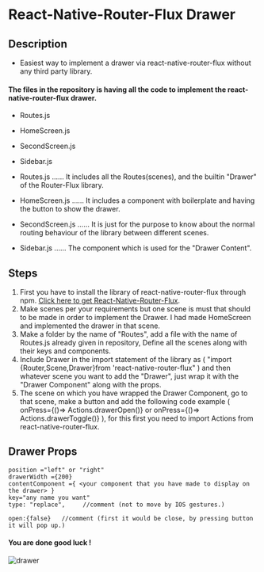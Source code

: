 # React-Native-Router-Flux Drawer

## Description
* Easiest way to implement a drawer via react-native-router-flux without any third party library.

#### The files in the repository is having all the code to implement the react-native-router-flux drawer.
* Routes.js           
* HomeScreen.js
* SecondScreen.js
* Sidebar.js

* Routes.js         ......  It includes all the Routes(scenes), and the builtin "Drawer" of the Router-Flux library.
* HomeScreen.js     ......  It includes a component with boilerplate and having the button to show the drawer.
* SecondScreen.js   ......  It is just for the purpose to know about the normal routing behaviour of the library between different scenes.
* Sidebar.js        ......  The component which is used for the "Drawer Content".


## Steps
1. First you have to install the library of react-native-router-flux through npm.  [Click here to get React-Native-Router-Flux](https://www.npmjs.com/package/react-native-router-flux).
2. Make scenes per your requirements but one scene is must that should to be made in order to implement the Drawer. I had made HomeScreen and implemented the drawer in that scene.
3. Make a folder by the name of "Routes", add a file with the name of Routes.js already given in repository, Define all the scenes along with their keys and components.
4. Include Drawer in the import statement of the library as ( "import {Router,Scene,Drawer}from 'react-native-router-flux" ) and then whatever scene you want to add the "Drawer", just wrap it with the "Drawer Component" along with the props.
5. The scene on which you have wrapped the Drawer Component, go to that scene, make a button and add the following code example ( onPress={()=> Actions.drawerOpen()} or onPress={()=> Actions.drawerToggle()} ), for this first you need to import Actions from react-native-router-flux.

## Drawer Props
``` drawertype = "overly" or "static" or "displace"
position ="left" or "right" 
drawerWidth ={200} 
contentComponent ={ <your component that you have made to display on the drawer> }
key="any name you want"
type: "replace",     //comment (not to move by IOS gestures.)

open:{false}   //comment (first it would be close, by pressing button it will pop up.)

```



#### You are done good luck !

![drawer](https://user-images.githubusercontent.com/65660680/82492241-4d279880-9aff-11ea-8c84-ee2c72d2cb9a.gif)

